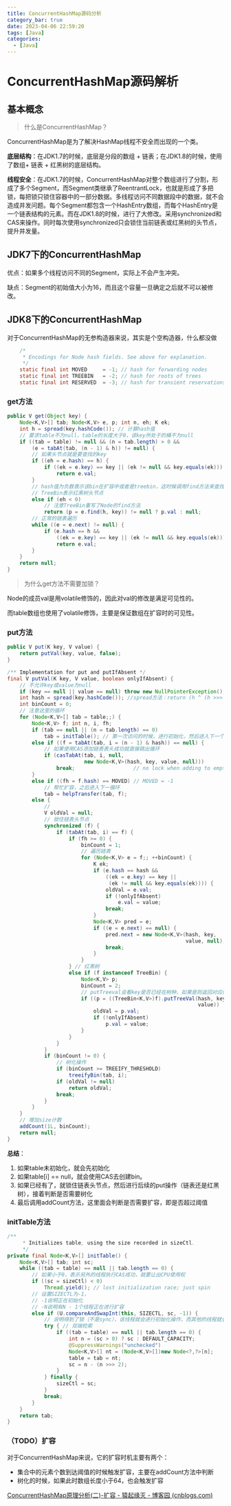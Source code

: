 ```yaml
---
title: ConcurrentHashMap源码分析
category_bar: true
date: 2023-04-06 22:59:20
tags: [Java]
categories:
  - [Java]
---
```


# ConcurrentHashMap源码解析

## 基本概念

> 什么是ConcurrentHashMap？

ConcurrentHashMap是为了解决HashMap线程不安全而出现的一个类。

**底层结构**：在JDK1.7的时候，底层是分段的数组 + 链表；在JDK1.8的时候，使用了数组+ 链表 + 红黑树的底层结构。

**线程安全**：在JDK1.7的时候，ConcurrentHashMap对整个数组进行了分割，形成了多个Segment，而Segment类继承了ReentrantLock，也就是形成了多把锁，每把锁只锁住容器中的一部分数据。多线程访问不同数据段中的数据，就不会造成并发问题。每个Segment都包含一个HashEntry数组，而每个HashEntry是一个链表结构的元素。而在JDK1.8的时候，进行了大修改。采用synchronized和CAS来操作。同时每次使用synchronized只会锁住当前链表或红黑树的头节点，提升并发量。

## JDK7下的ConcurrentHashMap

优点：如果多个线程访问不同的Segment，实际上不会产生冲突。

缺点：Segment的初始值大小为16，而且这个容量一旦确定之后就不可以被修改。

## JDK8下的ConcurrentHashMap

对于ConcurrentHashMap的无参构造器来说，其实是个空构造器，什么都没做

```java
    /*
     * Encodings for Node hash fields. See above for explanation.
     */
    static final int MOVED     = -1; // hash for forwarding nodes
    static final int TREEBIN   = -2; // hash for roots of trees
    static final int RESERVED  = -3; // hash for transient reservations
```

### get方法

```java
public V get(Object key) {
    Node<K,V>[] tab; Node<K,V> e, p; int n, eh; K ek;
    int h = spread(key.hashCode()); // 计算hash值
    // 要求table不为null，table的长度大于0，该key所处于的桶不为null
    if ((tab = table) != null && (n = tab.length) > 0 &&
        (e = tabAt(tab, (n - 1) & h)) != null) {
        // 如果头节点就是要查找的key
        if ((eh = e.hash) == h) {
            if ((ek = e.key) == key || (ek != null && key.equals(ek)))
                return e.val;
        }
        // hash值为负数表示该bin在扩容中或者是treebin，这时候调用find方法来查找
        // TreeBin表示红黑树头节点
        else if (eh < 0)
            // 注意TreeBin重写了Node的find方法
            return (p = e.find(h, key)) != null ? p.val : null;
        // 正常的链表遍历
        while ((e = e.next) != null) {
            if (e.hash == h &&
                ((ek = e.key) == key || (ek != null && key.equals(ek))))
                return e.val;
        }
    }
    return null;
}
```

> 为什么get方法不需要加锁？

Node的成员val是用volatile修饰的，因此对val的修改是满足可见性的。

而table数组也使用了volatile修饰，主要是保证数组在扩容时的可见性。

### put方法

```java
public V put(K key, V value) {
    return putVal(key, value, false);
}

/** Implementation for put and putIfAbsent */
final V putVal(K key, V value, boolean onlyIfAbsent) {
    // 不允许key或value为null
    if (key == null || value == null) throw new NullPointerException();
    int hash = spread(key.hashCode()); //spread方法：return (h ^ (h >>> 16)) & HASH_BITS;
    int binCount = 0;
    // 注意这里的循环
    for (Node<K,V>[] tab = table;;) {
        Node<K,V> f; int n, i, fh;
        if (tab == null || (n = tab.length) == 0)
            tab = initTable(); // 第一次访问的时候，进行初始化，然后进入下一个循环
        else if ((f = tabAt(tab, i = (n - 1) & hash)) == null) {
            // 如果使用CAS添加链表表头成功就直接跳出循环
            if (casTabAt(tab, i, null,
                         new Node<K,V>(hash, key, value, null)))
                break;                   // no lock when adding to empty bin
        }
        else if ((fh = f.hash) == MOVED) // MOVED = -1
            // 帮忙扩容，之后进入下一循环
            tab = helpTransfer(tab, f);
        else {
            // 
            V oldVal = null;
            // 锁住链表头节点
            synchronized (f) {
                if (tabAt(tab, i) == f) {
                    if (fh >= 0) {
                        binCount = 1;
                        // 遍历链表
                        for (Node<K,V> e = f;; ++binCount) {
                            K ek;
                            if (e.hash == hash &&
                                ((ek = e.key) == key ||
                                 (ek != null && key.equals(ek)))) {
                                oldVal = e.val;
                                if (!onlyIfAbsent)
                                    e.val = value;
                                break;
                            }
                            Node<K,V> pred = e;
                            if ((e = e.next) == null) {
                                pred.next = new Node<K,V>(hash, key,
                                                          value, null);
                                break;
                            }
                        }
                    } // 红黑树
                    else if (f instanceof TreeBin) {
                        Node<K,V> p;
                        binCount = 2;
                        // putTreeval会看key是否已经在树种，如果是则返回对应的TreeNode
                        if ((p = ((TreeBin<K,V>)f).putTreeVal(hash, key,
                                                              value)) != null) {
                            oldVal = p.val;
                            if (!onlyIfAbsent)
                                p.val = value;
                        }
                    }
                }
            }
            if (binCount != 0) {
                // 树化操作
                if (binCount >= TREEIFY_THRESHOLD)
                    treeifyBin(tab, i);
                if (oldVal != null)
                    return oldVal;
                break;
            }
        }
    }
    // 增加size计数
    addCount(1L, binCount);
    return null;
}
```

**总结**：

1. 如果table未初始化，就会先初始化
2. 如果table[i] == null，就会使用CAS去创建bin。
3. 如果已经有了，就锁住链表头节点，然后进行后续的put操作（链表还是红黑树），接着判断是否需要树化
4. 最后调用addCount方法，这里面会判断是否需要扩容，即是否超过阈值

### initTable方法

```java
/**
     * Initializes table, using the size recorded in sizeCtl.
     */
private final Node<K,V>[] initTable() {
    Node<K,V>[] tab; int sc;
    while ((tab = table) == null || tab.length == 0) {
        // 如果小于0，表示另外的线程执行CAS成功，就要让出CPU使用权
        if ((sc = sizeCtl) < 0)
            Thread.yield(); // lost initialization race; just spin
        // 设置SIZECTL为-1，
        // -1说明正在初始化
        // -N说明有N - 1个线程正在进行扩容
        else if (U.compareAndSwapInt(this, SIZECTL, sc, -1)) {
            // 说明得到了锁（不是sync），该线程就会进行初始化操作，而其他的线程就会yield直到table创建
            try { // 双端检索
                if ((tab = table) == null || tab.length == 0) {
                    int n = (sc > 0) ? sc : DEFAULT_CAPACITY;
                    @SuppressWarnings("unchecked")
                    Node<K,V>[] nt = (Node<K,V>[])new Node<?,?>[n];
                    table = tab = nt;
                    sc = n - (n >>> 2);
                }
            } finally {
                sizeCtl = sc;
            }
            break;
        }
    }
    return tab;
}
```

### （TODO）扩容

对于ConcurrentHashMap来说，它的扩容时机主要有两个：

- 集合中的元素个数到达阈值的时候触发扩容，主要在addCount方法中判断
- 树化的时候，如果此时数组长度小于64，也会触发扩容

[ConcurrentHashMap原理分析(二)-扩容 - 猿起缘灭 - 博客园 (cnblogs.com)](https://www.cnblogs.com/gunduzi/p/13651664.html)
